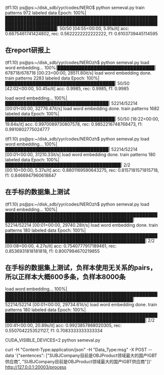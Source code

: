 (tf1.10) ps@ps:~/disk_sdb/yyr/codes/NERO$ python semeval.py 
train patterns
972 labeled data
Epoch: 100%|█████████████████████████████████████████████████████████████████████████████████████████████████████████████████████| 50/50 [04:55<00:00,  5.91s/it]
acc: 0.6675461741424802, rec: 0.5622222222222222, f1: 0.6103739445114595



## 在report研报上
(tf1.10) ps@ps:~/disk_sdb/yyr/codes/NEROzh$ python semeval.py
load word embedding...
100%|████████████████████████████████| 678718/678718 [00:23<00:00, 28511.80it/s]
load word embedding done.
train patterns
2283 labeled data
Epoch: 100%|████████████████████████████████████| 50/50 [42:02<00:00, 50.45s/it]
acc: 0.9985, rec: 0.9985, f1: 0.9985


load word embedding...
100%|██████████████████████████████████| 52214/52214 [00:01<00:00, 32776.47it/s]
load word embedding done.
train patterns
1682 labeled data
Epoch: 100%|████████████████████████████████████| 50/50 [16:22<00:00, 19.64s/it]
acc: 0.9970089730807578, rec: 0.9852216748768473, f1: 0.9910802775024777


(tf1.10) ps@ps:~/disk_sdb/yyr/codes/NEROzh$ python semeval.py
load word embedding...
100%|██████████████████████████████████| 52214/52214 [00:01<00:00, 31210.33it/s]
load word embedding done.
train patterns
180 labeled data
Epoch: 100%|██████████████████████████████████████| 2/2 [00:10<00:00,  5.37s/it]
acc: 0.8801169590643275, rec: 0.8157181571815718, f1: 0.8466947960618847



## 在手标的数据集上测试
(tf1.10) ps@ps:~/disk_sdb/yyr/codes/NEROzh$ python semeval.py 
load word embedding...
100%|████████████████████████████████████████████████████████████████████████████████████████████| 52214/52214 [00:01<00:00, 29740.28it/s]
load word embedding done.
train patterns
180 labeled data
Epoch: 100%|████████████████████████████████████████████████████████████████████████████████████████████████| 2/2 [00:08<00:00,  4.27s/it]
acc: 0.7540777917189461, rec: 0.8536931818181818, f1: 0.8007994670219855

## 在手标的数据集上测试，负样本使用无关系的pairs，所以正样本大概600多条，负样本8000条
load word embedding...
100%|████████████████████████████████████████████████████████████████████████████████████████████| 52214/52214 [00:01<00:00, 29734.61it/s]
load word embedding done.
train patterns
180 labeled data
Epoch: 100%|████████████████████████████████████████████████████████████████████████████████████████████████| 2/2 [00:41<00:00, 20.89s/it]
acc: 0.9923857868020305, rec: 0.5507042253521127, f1: 0.7083333333333334

CUDA_VISIBLE_DEVICES=2 python semeval.py

curl -H "Content-Type:application/json" -H "Data_Type:msg" -X POST --data '{"sentences": ["SUBJCompany目前是OBJProduct领域最大的国产IGBT供应商", "SUBJCompany目前是OBJProduct领域最大的国产IGBT供应商"]}' http://127.0.0.1:20003/process
